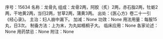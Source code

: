 序号：15634
名称：龙骨丸
组成：龙骨2两，阿胶（炙）2两，赤石脂2两，牡蛎2两，干地黄2两，当归2两，甘草2两，蒲黄3两。
出处：《医心方》卷二十一引《经心录》。
主治：妇人崩中漏下。
加减：None
功效：None
用法用量：每服15丸，日3次。
制备方法：上为末，为丸如梧桐子大。
临床应用：None
各家论述：None
用药禁忌：None
附注：None
